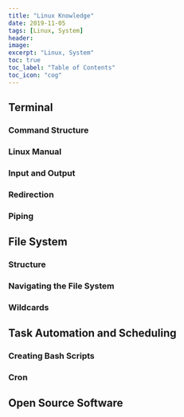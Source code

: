 ```yaml
---
title: "Linux Knowledge"
date: 2019-11-05
tags: [Linux, System]
header:
image:
excerpt: "Linux, System"
toc: true
toc_label: "Table of Contents"
toc_icon: "cog"
---
```


## Terminal

### Command Structure

### Linux Manual

### Input and Output

### Redirection

### Piping

## File System

### Structure

### Navigating the File System

### Wildcards

## Task Automation and Scheduling

### Creating Bash Scripts

### Cron

## Open Source Software

